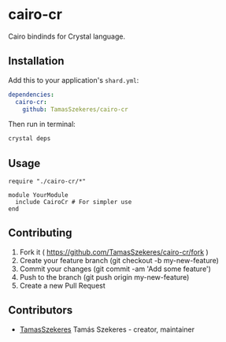 # cairo-cr

Cairo bindinds for Crystal language.

## Installation


Add this to your application's `shard.yml`:

```yaml
dependencies:
  cairo-cr:
    github: TamasSzekeres/cairo-cr
```
Then run in terminal:
```bash
crystal deps
```

## Usage

```crystal
require "./cairo-cr/*"

module YourModule
  include CairoCr # For simpler use
end
```


## Contributing

1. Fork it ( https://github.com/TamasSzekeres/cairo-cr/fork )
2. Create your feature branch (git checkout -b my-new-feature)
3. Commit your changes (git commit -am 'Add some feature')
4. Push to the branch (git push origin my-new-feature)
5. Create a new Pull Request

## Contributors

- [TamasSzekeres](https://github.com/TamasSzekeres) Tamás Szekeres - creator, maintainer

